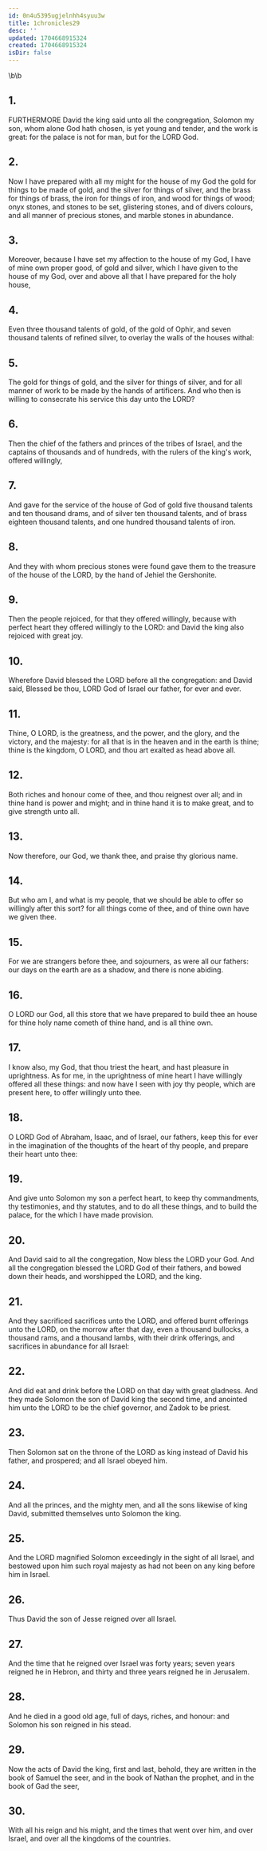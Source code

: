 ```yaml
---
id: 0n4u5395ugjelnhh4syuu3w
title: 1chronicles29
desc: ''
updated: 1704668915324
created: 1704668915324
isDir: false
---
```

\b\b
## 1.
FURTHERMORE David the king said unto all the congregation, Solomon my son, whom alone God hath chosen, is yet young and tender, and the work is great: for the palace is not for man, but for the LORD God.
## 2.
Now I have prepared with all my might for the house of my God the gold for things to be made of gold, and the silver for things of silver, and the brass for things of brass, the iron for things of iron, and wood for things of wood; onyx stones, and stones to be set, glistering stones, and of divers colours, and all manner of precious stones, and marble stones in abundance.
## 3.
Moreover, because I have set my affection to the house of my God, I have of mine own proper good, of gold and silver, which I have given to the house of my God, over and above all that I have prepared for the holy house,
## 4.
Even three thousand talents of gold, of the gold of Ophir, and seven thousand talents of refined silver, to overlay the walls of the houses withal:
## 5.
The gold for things of gold, and the silver for things of silver, and for all manner of work to be made by the hands of artificers.  And who then is willing to consecrate his service this day unto the LORD?
## 6.
Then the chief of the fathers and princes of the tribes of Israel, and the captains of thousands and of hundreds, with the rulers of the king's work, offered willingly,
## 7.
And gave for the service of the house of God of gold five thousand talents and ten thousand drams, and of silver ten thousand talents, and of brass eighteen thousand talents, and one hundred thousand talents of iron.
## 8.
And they with whom precious stones were found gave them to the treasure of the house of the LORD, by the hand of Jehiel the Gershonite.
## 9.
Then the people rejoiced, for that they offered willingly, because with perfect heart they offered willingly to the LORD: and David the king also rejoiced with great joy.
## 10.
Wherefore David blessed the LORD before all the congregation: and David said, Blessed be thou, LORD God of Israel our father, for ever and ever.
## 11.
Thine, O LORD, is the greatness, and the power, and the glory, and the victory, and the majesty: for all that is in the heaven and in the earth is thine; thine is the kingdom, O LORD, and thou art exalted as head above all.
## 12.
Both riches and honour come of thee, and thou reignest over all; and in thine hand is power and might; and in thine hand it is to make great, and to give strength unto all.
## 13.
Now therefore, our God, we thank thee, and praise thy glorious name.
## 14.
But who am I, and what is my people, that we should be able to offer so willingly after this sort?  for all things come of thee, and of thine own have we given thee.
## 15.
For we are strangers before thee, and sojourners, as were all our fathers: our days on the earth are as a shadow, and there is none abiding.
## 16.
O LORD our God, all this store that we have prepared to build thee an house for thine holy name cometh of thine hand, and is all thine own.
## 17.
I know also, my God, that thou triest the heart, and hast pleasure in uprightness.  As for me, in the uprightness of mine heart I have willingly offered all these things: and now have I seen with joy thy people, which are present here, to offer willingly unto thee.
## 18.
O LORD God of Abraham, Isaac, and of Israel, our fathers, keep this for ever in the imagination of the thoughts of the heart of thy people, and prepare their heart unto thee:
## 19.
And give unto Solomon my son a perfect heart, to keep thy commandments, thy testimonies, and thy statutes, and to do all these things, and to build the palace, for the which I have made provision.
## 20.
And David said to all the congregation, Now bless the LORD your God.  And all the congregation blessed the LORD God of their fathers, and bowed down their heads, and worshipped the LORD, and the king.
## 21.
And they sacrificed sacrifices unto the LORD, and offered burnt offerings unto the LORD, on the morrow after that day, even a thousand bullocks, a thousand rams, and a thousand lambs, with their drink offerings, and sacrifices in abundance for all Israel:
## 22.
And did eat and drink before the LORD on that day with great gladness.  And they made Solomon the son of David king the second time, and anointed him unto the LORD to be the chief governor, and Zadok to be priest.
## 23.
Then Solomon sat on the throne of the LORD as king instead of David his father, and prospered; and all Israel obeyed him.
## 24.
And all the princes, and the mighty men, and all the sons likewise of king David, submitted themselves unto Solomon the king.
## 25.
And the LORD magnified Solomon exceedingly in the sight of all Israel, and bestowed upon him such royal majesty as had not been on any king before him in Israel.
## 26.
Thus David the son of Jesse reigned over all Israel.
## 27.
And the time that he reigned over Israel was forty years; seven years reigned he in Hebron, and thirty and three years reigned he in Jerusalem.
## 28.
And he died in a good old age, full of days, riches, and honour: and Solomon his son reigned in his stead.
## 29.
Now the acts of David the king, first and last, behold, they are written in the book of Samuel the seer, and in the book of Nathan the prophet, and in the book of Gad the seer,
## 30.
With all his reign and his might, and the times that went over him, and over Israel, and over all the kingdoms of the countries.

